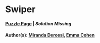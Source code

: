 # Swiper

#### [Puzzle Page](https://www.peapuzzlehunt.com/3-4-swiper) | *Solution Missing*
#### Author(s): [Miranda Derossi](../../../../search.html?q=Miranda+Derossi), [Emma Cohen](../../../../search.html?q=Emma+Cohen)

